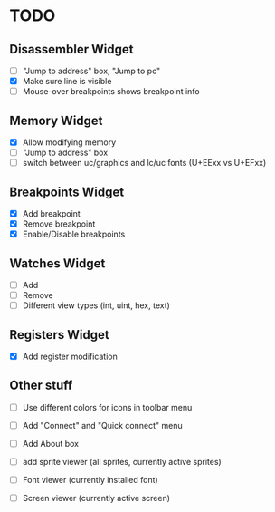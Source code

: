 # TODO

## Disassembler Widget
- [ ] "Jump to address" box, "Jump to pc"
- [X] Make sure line is visible
- [ ] Mouse-over breakpoints shows breakpoint info

## Memory Widget
- [X] Allow modifying memory
- [ ] "Jump to address" box
- [ ] switch between uc/graphics and lc/uc fonts (U+EExx vs U+EFxx)

## Breakpoints Widget
- [X] Add breakpoint
- [X] Remove breakpoint
- [X] Enable/Disable breakpoints

## Watches Widget
- [ ] Add
- [ ] Remove
- [ ] Different view types (int, uint, hex, text)

## Registers Widget
- [X] Add register modification

## Other stuff
- [ ] Use different colors for icons in toolbar menu
- [ ] Add "Connect" and "Quick connect" menu
- [ ] Add About box
- [ ] add sprite viewer (all sprites, currently active sprites)
- [ ] Font viewer (currently installed font)
- [ ] Screen viewer (currently active screen)
  
